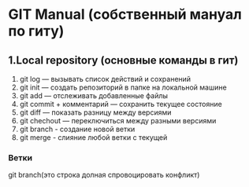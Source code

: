 # GIT Manual (собственный мануал по гиту)
##  1.Local repository (основные команды в гит)
1. git log — вызывать список действий и сохранений
2. git init — создать репозиторий в папке на локальной машине
3. git add — отслеживать добавленные файлы
4. git commit + комментарий — сохранить текущее состояние
5. git diff — показать разницу между версиями
6. git chechout — переключиться между разными версиями
7. git branch - создание новой ветки
8. git merge - слияние любой ветки с текущей
### Ветки
git branch(это строка долная спровоцировать конфликт)